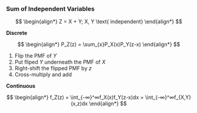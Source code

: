 ### Sum of Independent Variables

$$
    \begin{align*}
        Z = X + Y; X, Y \text{ independent}
    \end{align*}
$$

**Discrete**

$$
    \begin{align*}
        P_Z(z) = \sum_{x}P_X(x)P_Y(z-x)
    \end{align*}
$$  

1. Flip the PMF of $Y$
2. Put fliped $Y$ underneath the PMF of $X$
3. Right-shift the flipped PMF by $z$
4. Cross-multiply and add 

**Continuous**

$$
    \begin{align*}
        f_Z(z) = \int_{-∞}^∞f_X(x)f_Y(z-x)dx = \int_{-∞}^∞f_{X,Y}(x,z)dx
    \end{align*}
$$  



